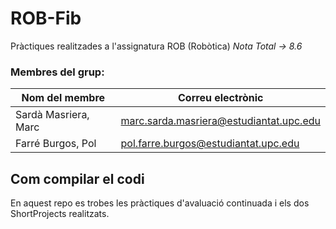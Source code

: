 # ROB-Fib

Pràctiques realitzades a l'assignatura ROB (Robòtica) 
*Nota Total -> 8.6*

### Membres del grup:

| Nom del membre       | Correu electrònic                       |
| -------------------- | --------------------------------------- |
| Sardà Masriera, Marc | marc.sarda.masriera@estudiantat.upc.edu |
| Farré Burgos, Pol    | pol.farre.burgos@estudiantat.upc.edu    |

## Com compilar el codi

En aquest repo es trobes les pràctiques d'avaluació continuada i els dos ShortProjects realitzats.
